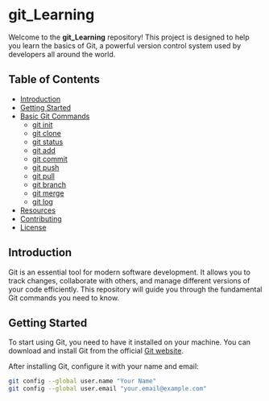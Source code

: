 # git_Learning

Welcome to the **git_Learning** repository! This project is designed to help you learn the basics of Git, a powerful version control system used by developers all around the world.

## Table of Contents

- [Introduction](#introduction)
- [Getting Started](#getting-started)
- [Basic Git Commands](#basic-git-commands)
  - [git init](#git-init)
  - [git clone](#git-clone)
  - [git status](#git-status)
  - [git add](#git-add)
  - [git commit](#git-commit)
  - [git push](#git-push)
  - [git pull](#git-pull)
  - [git branch](#git-branch)
  - [git merge](#git-merge)
  - [git log](#git-log)
- [Resources](#resources)
- [Contributing](#contributing)
- [License](#license)

## Introduction

Git is an essential tool for modern software development. It allows you to track changes, collaborate with others, and manage different versions of your code efficiently. This repository will guide you through the fundamental Git commands you need to know.

## Getting Started

To start using Git, you need to have it installed on your machine. You can download and install Git from the official [Git website](https://git-scm.com/).

After installing Git, configure it with your name and email:

```bash
git config --global user.name "Your Name"
git config --global user.email "your.email@example.com"
